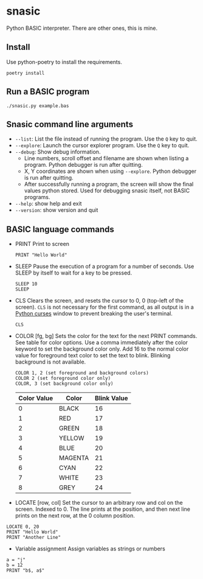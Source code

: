 # snasic

Python BASIC interpreter. There are other ones, this is mine.

## Install

Use python-poetry to install the requirements.

`poetry install`

## Run a BASIC program

`./snasic.py example.bas`

## Snasic command line arguments

- `--list`: List the file instead of running the program. Use the `Q` key to quit.
- `--explore`: Launch the cursor explorer program. Use the `Q` key to quit.
- `--debug`: Show debug information.
  - Line numbers, scroll offset and filename are shown when listing a program. Python debugger is run after quitting.
  - X, Y coordinates are shown when using `--explore`. Python debugger is run after quitting.
  - After successfully running a program, the screen will show the final values python stored. Used for debugging snasic itself, not BASIC programs.
- `--help`: show help and exit
- `--version`: show version and quit

## BASIC language commands

- PRINT
  Print to screen
  ```
  PRINT "Hello World"
  ```
- SLEEP
  Pause the execution of a program for a number of seconds. Use SLEEP by itself to
  wait for a key to be pressed.
  ```
  SLEEP 10
  SLEEP
  ```
- CLS
  Clears the screen, and resets the cursor to 0, 0 (top-left of the screen). `CLS` is not necessary for the first command, as all output is in a [Python curses](https://docs.python.org/3/library/curses.html) window to prevent breaking the user's terminal.
  ```
  CLS
  ```
 - COLOR [fg, bg]
   Sets the color for the text for the next PRINT commands. See table for color options. Use a comma immediately after the color keyword to set the background color only. Add 16 to the normal color value for foreground text color to set the text to blink. Blinking background is not available.
   ```
   COLOR 1, 2 (set foreground and background colors)
   COLOR 2 (set foreground color only)
   COLOR, 3 (set background color only)
   ```
   | Color Value  | Color   | Blink Value |
   | -------------| ------- | ----------- |
   | 0            | BLACK   | 16          |
   | 1            | RED     | 17          |
   | 2            | GREEN   | 18          |
   | 3            | YELLOW  | 19          |
   | 4            | BLUE    | 20          |
   | 5            | MAGENTA | 21          |
   | 6            | CYAN    | 22          |
   | 7            | WHITE   | 23          |
   | 8            | GREY    | 24          |

  - LOCATE [row, col]
  Set the cursor to an arbitrary row and col on the screen. Indexed to 0. The line
  prints at the position, and then next line prints on the next row, at the 0 column
  position.

  ```
  LOCATE 0, 20
  PRINT "Hello World"
  PRINT "Another Line"
  ```

  - Variable assignment
  Assign variables as strings or numbers
  ```
  a = "j"
  b = 12
  PRINT "b$, a$"
  ```
